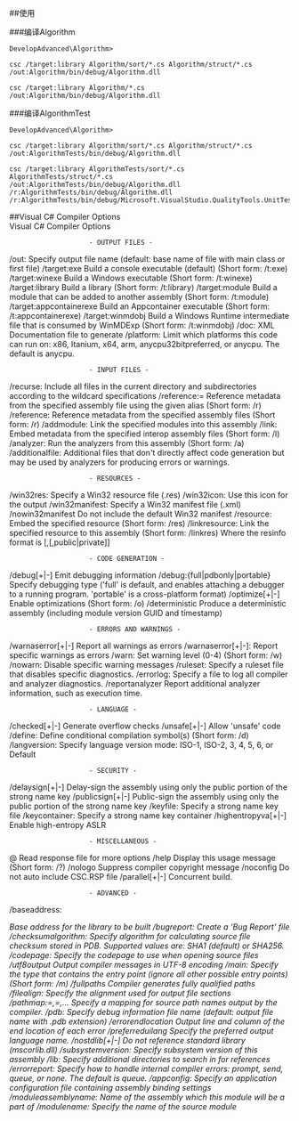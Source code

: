 ##使用

###编译Algorithm

```
DevelopAdvanced\Algorithm>

csc /target:library Algorithm/sort/*.cs Algorithm/struct/*.cs  /out:Algorithm/bin/debug/Algorithm.dll

csc /target:library Algorithm/*.cs  /out:Algorithm/bin/debug/Algorithm.dll

```

###编译AlgorithmTest

```
DevelopAdvanced\Algorithm>

csc /target:library Algorithm/sort/*.cs Algorithm/struct/*.cs  /out:AlgorithmTests/bin/debug/Algorithm.dll

csc /target:library AlgorithmTests/sort/*.cs AlgorithmTests/struct/*.cs  /out:AlgorithmTests/bin/debug/Algorithm.dll /r:AlgorithmTests/bin/debug/Algorithm.dll  /r:AlgorithmTests/bin/debug/Microsoft.VisualStudio.QualityTools.UnitTestFramework.dll

```


##Visual C# Compiler Options                              
							  Visual C# Compiler Options

                        - OUTPUT FILES -
 /out:<file>                   Specify output file name (default: base name of
                               file with main class or first file)
 /target:exe                   Build a console executable (default) (Short
                               form: /t:exe)
 /target:winexe                Build a Windows executable (Short form:
                               /t:winexe)
 /target:library               Build a library (Short form: /t:library)
 /target:module                Build a module that can be added to another
                               assembly (Short form: /t:module)
 /target:appcontainerexe       Build an Appcontainer executable (Short form:
                               /t:appcontainerexe)
 /target:winmdobj              Build a Windows Runtime intermediate file that
                               is consumed by WinMDExp (Short form: /t:winmdobj)
 /doc:<file>                   XML Documentation file to generate
 /platform:<string>            Limit which platforms this code can run on: x86,
                               Itanium, x64, arm, anycpu32bitpreferred, or
                               anycpu. The default is anycpu.

                        - INPUT FILES -
 /recurse:<wildcard>           Include all files in the current directory and
                               subdirectories according to the wildcard
                               specifications
 /reference:<alias>=<file>     Reference metadata from the specified assembly
                               file using the given alias (Short form: /r)
 /reference:<file list>        Reference metadata from the specified assembly
                               files (Short form: /r)
 /addmodule:<file list>        Link the specified modules into this assembly
 /link:<file list>             Embed metadata from the specified interop
                               assembly files (Short form: /l)
 /analyzer:<file list>         Run the analyzers from this assembly
                               (Short form: /a)
 /additionalfile:<file list>   Additional files that don't directly affect code
                               generation but may be used by analyzers for producing
                               errors or warnings.

                        - RESOURCES -
 /win32res:<file>              Specify a Win32 resource file (.res)
 /win32icon:<file>             Use this icon for the output
 /win32manifest:<file>         Specify a Win32 manifest file (.xml)
 /nowin32manifest              Do not include the default Win32 manifest
 /resource:<resinfo>           Embed the specified resource (Short form: /res)
 /linkresource:<resinfo>       Link the specified resource to this assembly
                               (Short form: /linkres) Where the resinfo format
                               is <file>[,<string name>[,public|private]]

                        - CODE GENERATION -
 /debug[+|-]                   Emit debugging information
 /debug:{full|pdbonly|portable}
                               Specify debugging type ('full' is default, and
                               enables attaching a debugger to a running
                               program. 'portable' is a cross-platform format)
 /optimize[+|-]                Enable optimizations (Short form: /o)
 /deterministic                Produce a deterministic assembly
                               (including module version GUID and timestamp)

                        - ERRORS AND WARNINGS -
 /warnaserror[+|-]             Report all warnings as errors
 /warnaserror[+|-]:<warn list> Report specific warnings as errors
 /warn:<n>                     Set warning level (0-4) (Short form: /w)
 /nowarn:<warn list>           Disable specific warning messages
 /ruleset:<file>               Specify a ruleset file that disables specific
                               diagnostics.
 /errorlog:<file>              Specify a file to log all compiler and analyzer
                               diagnostics.
 /reportanalyzer               Report additional analyzer information, such as
                               execution time.

                        - LANGUAGE -
 /checked[+|-]                 Generate overflow checks
 /unsafe[+|-]                  Allow 'unsafe' code
 /define:<symbol list>         Define conditional compilation symbol(s) (Short
                               form: /d)
 /langversion:<string>         Specify language version mode: ISO-1, ISO-2, 3,
                               4, 5, 6, or Default

                        - SECURITY -
 /delaysign[+|-]               Delay-sign the assembly using only the public
                               portion of the strong name key
 /publicsign[+|-]              Public-sign the assembly using only the public
                               portion of the strong name key
 /keyfile:<file>               Specify a strong name key file
 /keycontainer:<string>        Specify a strong name key container
 /highentropyva[+|-]           Enable high-entropy ASLR

                        - MISCELLANEOUS -
 @<file>                       Read response file for more options
 /help                         Display this usage message (Short form: /?)
 /nologo                       Suppress compiler copyright message
 /noconfig                     Do not auto include CSC.RSP file
 /parallel[+|-]                Concurrent build.

                        - ADVANCED -
 /baseaddress:<address>        Base address for the library to be built
 /bugreport:<file>             Create a 'Bug Report' file
 /checksumalgorithm:<alg>      Specify algorithm for calculating source file
                               checksum stored in PDB. Supported values are:
                               SHA1 (default) or SHA256.
 /codepage:<n>                 Specify the codepage to use when opening source
                               files
 /utf8output                   Output compiler messages in UTF-8 encoding
 /main:<type>                  Specify the type that contains the entry point
                               (ignore all other possible entry points) (Short
                               form: /m)
 /fullpaths                    Compiler generates fully qualified paths
 /filealign:<n>                Specify the alignment used for output file
                               sections
 /pathmap:<K1>=<V1>,<K2>=<V2>,...
                               Specify a mapping for source path names output by
                               the compiler.
 /pdb:<file>                   Specify debug information file name (default:
                               output file name with .pdb extension)
 /errorendlocation             Output line and column of the end location of
                               each error
 /preferreduilang              Specify the preferred output language name.
 /nostdlib[+|-]                Do not reference standard library (mscorlib.dll)
 /subsystemversion:<string>    Specify subsystem version of this assembly
 /lib:<file list>              Specify additional directories to search in for
                               references
 /errorreport:<string>         Specify how to handle internal compiler errors:
                               prompt, send, queue, or none. The default is
                               queue.
 /appconfig:<file>             Specify an application configuration file
                               containing assembly binding settings
 /moduleassemblyname:<string>  Name of the assembly which this module will be
                               a part of
 /modulename:<string>          Specify the name of the source module